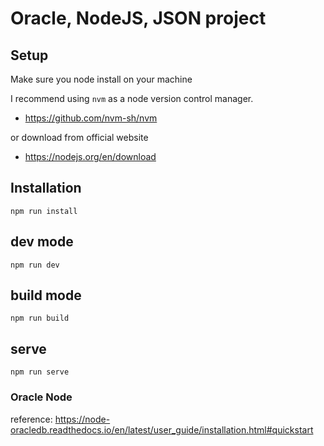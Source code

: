 # Oracle, NodeJS, JSON project

## Setup 
Make sure you node install on your machine

I recommend using `nvm`  as a node version control manager.
- https://github.com/nvm-sh/nvm

or download from official website 
- https://nodejs.org/en/download

## Installation
`npm run install`

## dev mode
`npm run dev`

## build mode
`npm run build`

## serve 
`npm run serve`

### Oracle Node 
reference: https://node-oracledb.readthedocs.io/en/latest/user_guide/installation.html#quickstart

